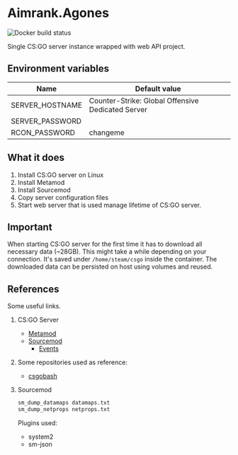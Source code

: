# Aimrank.Agones

![Docker build status](https://github.com/Aimrank/Aimrank.Agones/workflows/Master%20build/badge.svg)

Single CS:GO server instance wrapped with web API project.

## Environment variables

|Name                 |Default value|
|---------------------|-------------|
|SERVER_HOSTNAME      |Counter-Strike: Global Offensive Dedicated Server|
|SERVER_PASSWORD      ||
|RCON_PASSWORD        |changeme|

## What it does

1. Install CS:GO server on Linux
2. Install Metamod
3. Install Sourcemod
4. Copy server configuration files
5. Start web server that is used manage lifetime of CS:GO server.
   
## Important

When starting CS:GO server for the first time it has to download all necessary data (~28GB). This might take a while depending on
your connection. It's saved under `/home/steam/csgo` inside the container. The downloaded data can be persisted on host using volumes and reused.

## References

Some useful links.

1. CS:GO Server

    - [Metamod](https://wiki.alliedmods.net/Category:Metamod:Source_Documentation)
    - [Sourcemod](https://wiki.alliedmods.net/Category:SourceMod_Documentation)
        - [Events](https://wiki.alliedmods.net/Counter-Strike:_Global_Offensive_Events)

2. Some repositories used as reference:

    - [csgobash](https://github.com/jpcanoso/csgobash)

3. Sourcemod

   ```bash
   sm_dump_datamaps datamaps.txt
   sm_dump_netprops netprops.txt
   ```

   Plugins used:

    - system2
    - sm-json
